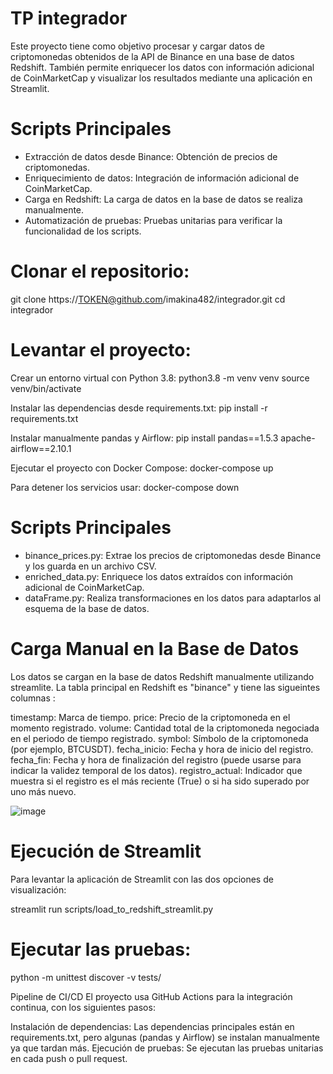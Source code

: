 # TP integrador

Este proyecto tiene como objetivo procesar y cargar datos de criptomonedas obtenidos de la API de Binance en una base de datos Redshift.
También permite enriquecer los datos con información adicional de CoinMarketCap y visualizar los resultados mediante una aplicación en Streamlit.

# Scripts Principales
- Extracción de datos desde Binance: Obtención de precios de criptomonedas.
- Enriquecimiento de datos: Integración de información adicional de CoinMarketCap.
- Carga en Redshift: La carga de datos en la base de datos se realiza manualmente.
- Automatización de pruebas: Pruebas unitarias para verificar la funcionalidad de los scripts.
  
# Clonar el repositorio:
git clone https://TOKEN@github.com/imakina482/integrador.git
cd integrador

# Levantar el proyecto:
Crear un entorno virtual con Python 3.8:
python3.8 -m venv venv
source venv/bin/activate

Instalar las dependencias desde requirements.txt:
pip install -r requirements.txt

Instalar manualmente pandas y Airflow:
pip install pandas==1.5.3 apache-airflow==2.10.1

Ejecutar el proyecto con Docker Compose:
docker-compose up

Para detener los servicios usar:
docker-compose down

# Scripts Principales
- binance_prices.py: Extrae los precios de criptomonedas desde Binance y los guarda en un archivo CSV.
- enriched_data.py: Enriquece los datos extraídos con información adicional de CoinMarketCap.
- dataFrame.py: Realiza transformaciones en los datos para adaptarlos al esquema de la base de datos.

# Carga Manual en la Base de Datos
Los datos se cargan en la base de datos Redshift manualmente utilizando streamlite. La tabla principal en Redshift es "binance"
y tiene las sigueintes columnas :

timestamp: Marca de tiempo.
price: Precio de la criptomoneda en el momento registrado.
volume: Cantidad total de la criptomoneda negociada en el periodo de tiempo registrado.
symbol: Símbolo de la criptomoneda (por ejemplo, BTCUSDT).
fecha_inicio: Fecha y hora de inicio del registro.
fecha_fin: Fecha y hora de finalización del registro (puede usarse para indicar la validez temporal de los datos).
registro_actual: Indicador que muestra si el registro es el más reciente (True) o si ha sido superado por uno más nuevo.

![image](https://github.com/user-attachments/assets/9a15a0c1-fec8-43c3-b8a0-84377e313868)

# Ejecución de Streamlit
Para levantar la aplicación de Streamlit con las dos opciones de visualización:

 streamlit run scripts/load_to_redshift_streamlit.py 

#  Ejecutar las pruebas:
 python -m unittest discover -v tests/

Pipeline de CI/CD
El proyecto usa GitHub Actions para la integración continua, con los siguientes pasos:

Instalación de dependencias: Las dependencias principales están en requirements.txt, pero algunas (pandas y Airflow) se instalan manualmente ya que tardan más.
Ejecución de pruebas: Se ejecutan las pruebas unitarias en cada push o pull request.
